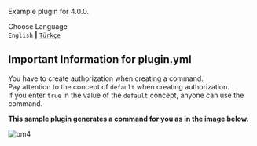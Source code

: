 Example plugin for 4.0.0.

Choose Language<br />
`English` **|** [`Türkçe`](README-tr.md)

## Important Information for plugin.yml
You have to create authorization when creating a command.<br />
Pay attention to the concept of `default` when creating authorization.<br />
If you enter `true` in the value of the `default` concept, anyone can use the command.


**This sample plugin generates a command for you as in the image below.**

![pm4](https://cdn.qrearded.xyz/pocketmine-mp/pm4.png)
